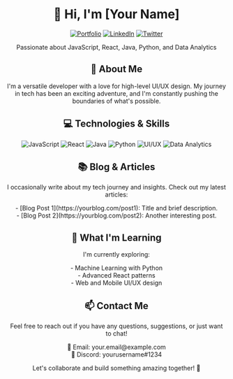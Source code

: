 <h1 align="center">👋 Hi, I'm [Your Name]</h1>

<p align="center">
  <a href="https://yourportfolio.com"><img src="https://img.shields.io/badge/Portfolio-Visit-ff69b4" alt="Portfolio"></a>
  <a href="https://www.linkedin.com/in/yourprofile"><img src="https://img.shields.io/badge/LinkedIn-Connect-blue" alt="LinkedIn"></a>
  <a href="https://twitter.com/yourhandle"><img src="https://img.shields.io/badge/Twitter-Follow-blue" alt="Twitter"></a>
</p>

<p align="center">Passionate about JavaScript, React, Java, Python, and Data Analytics</p>

<h2 align="center">🚀 About Me</h2>

<p align="center">I'm a versatile developer with a love for high-level UI/UX design. My journey in tech has been an exciting adventure, and I'm constantly pushing the boundaries of what's possible.</p>

<h2 align="center">💻 Technologies & Skills</h2>

<p align="center">
  <img src="https://img.icons8.com/color/96/000000/javascript.png" alt="JavaScript">
  <img src="https://img.icons8.com/color/96/000000/react.png" alt="React">
  <img src="https://img.icons8.com/color/96/000000/java-coffee-cup-logo.png" alt="Java">
  <img src="https://img.icons8.com/color/96/000000/python.png" alt="Python">
  <img src="https://img.icons8.com/color/96/000000/ui-ux-design.png" alt="UI/UX">
  <img src="https://img.icons8.com/color/96/000000/data-configuration.png" alt="Data Analytics">
</p>

<h2 align="center">📚 Blog & Articles</h2>

<p align="center">I occasionally write about my tech journey and insights. Check out my latest articles:</p>

<p align="center">
  - [Blog Post 1](https://yourblog.com/post1): Title and brief description.<br>
  - [Blog Post 2](https://yourblog.com/post2): Another interesting post.
</p>

<h2 align="center">🌱 What I'm Learning</h2>

<p align="center">I'm currently exploring:</p>

<p align="center">
  - Machine Learning with Python<br>
  - Advanced React patterns<br>
  - Web and Mobile UI/UX design
</p>

<h2 align="center">📫 Contact Me</h2>

<p align="center">Feel free to reach out if you have any questions, suggestions, or just want to chat!</p>

<p align="center">
  📧 Email: your.email@example.com<br>
  💬 Discord: yourusername#1234
</p>

<p align="center">Let's collaborate and build something amazing together! 🚀</p>

